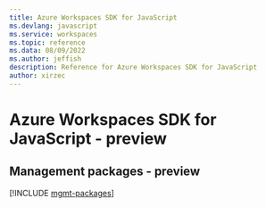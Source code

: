 ```yaml
---
title: Azure Workspaces SDK for JavaScript
ms.devlang: javascript
ms.service: workspaces
ms.topic: reference
ms.data: 08/09/2022
ms.author: jeffish
description: Reference for Azure Workspaces SDK for JavaScript
author: xirzec
---
```

# Azure Workspaces SDK for JavaScript - preview

## Management packages - preview
[!INCLUDE [mgmt-packages](workspaces-mgmt-index.md)]

